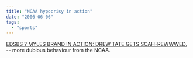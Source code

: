 ```yaml
---
title: "NCAA hypocrisy in action"
date: "2006-06-06"
tags: 
  - "sports"
---
```


[EDSBS ? MYLES BRAND IN ACTION: DREW TATE GETS SCAH-REWWWED.](http://www.everydayshouldbesaturday.com/?p=2132 "EDSBS ? MYLES BRAND IN ACTION: DREW TATE GETS SCAH-REWWWED.") -- more dubious behaviour from the NCAA.

